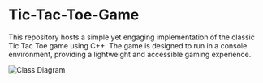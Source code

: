 # Tic-Tac-Toe-Game
This repository hosts a simple yet engaging implementation of the classic Tic Tac Toe game using C++. The game is designed to run in a console environment, providing a lightweight and accessible gaming experience.

![Class Diagram](https://github.com/Mohab-Sobhy/Tic-Tac-Toe-Game/assets/132499733/d7516400-3c12-454d-b136-50e58935dd5c)

